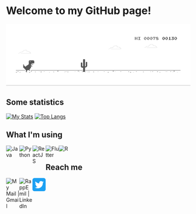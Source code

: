 # Welcome to my GitHub page!
![image](https://github.com/rappos/rappos/blob/master/dino.gif)
</br>

## Some statistics

[![My Stats](https://github-readme-stats.vercel.app/api?username=rappos&theme=cobalt&count_private=true&show_icons=true&icon_color=f7810a)](https://github.com/anuraghazra/github-readme-stats)
[![Top Langs](https://github-readme-stats.vercel.app/api/top-langs/?username=rappos&theme=cobalt&layout=compact)](https://github.com/anuraghazra/github-readme-stats)


## What I'm using

<img align="left" src="https://simpleicons.org/icons/java.svg" alt="Java" width="36px">

<img align="left" src="https://simpleicons.org/icons/python.svg" alt="Python" width="36px">

<img align="left" src="https://simpleicons.org/icons/react.svg" alt="ReactJS" width="36px">

<img align="left" src="https://simpleicons.org/icons/flutter.svg" alt="Flutter" width="36px">

<img align="left" src="https://simpleicons.org/icons/r.svg" alt="R" width="36px">


</br>

## Reach me
[<img align="left" alt="My Mail | Gmail" width="36px" src="https://camo.githubusercontent.com/5bf17041186bbc591a286709593ee76baf2e4711/68747470733a2f2f6564656e742e6769746875622e696f2f537570657254696e7949636f6e732f696d616765732f7376672f676d61696c2e737667" />](mailto:emilemail4@gmail.com)

[<img align="left" alt="RappEmil | LinkedIn" width="36px" src="https://camo.githubusercontent.com/45e6bebceba49c2cf76b1b3770b1adbe24e6c454/68747470733a2f2f6564656e742e6769746875622e696f2f537570657254696e7949636f6e732f696d616765732f7376672f6c696e6b6564696e2e737667" />](https://www.linkedin.com/in/emil-rapp/)

[<img align="left" alt="RappEmil | Twitter" width="36px" src="https://raw.githubusercontent.com/edent/SuperTinyIcons/master/images/svg/twitter.svg" />](http://www.twitter.com/RappEmil)

